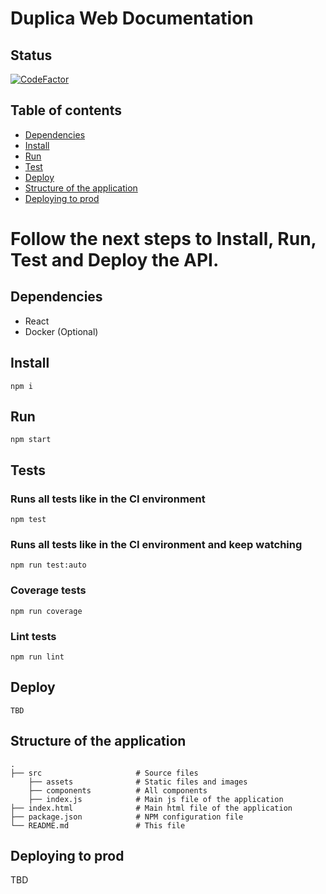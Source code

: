 # Duplica Web Documentation

## Status
[![CodeFactor](https://www.codefactor.io/repository/github/silvamarcel/duplicaweb/badge)](https://www.codefactor.io/repository/github/silvamarcel/duplicaweb)

## Table of contents

* [Dependencies](#dependencies)
* [Install](#install)
* [Run](#run)
* [Test](#tests)
* [Deploy](#deploy)
* [Structure of the application](#structure-of-the-application)
* [Deploying to prod](#deploying-to-prod)

# Follow the next steps to Install, Run, Test and Deploy the API.

## Dependencies

* React
* Docker (Optional)

## Install
```
npm i
```

## Run
```
npm start
```

## Tests
### Runs all tests like in the CI environment
```
npm test
```
### Runs all tests like in the CI environment and keep watching
```
npm run test:auto
```
### Coverage tests
```
npm run coverage
```
### Lint tests
```
npm run lint
```

## Deploy
```
TBD
```

## Structure of the application
    .
    ├── src                     # Source files
        ├── assets              # Static files and images
        ├── components          # All components
        ├── index.js            # Main js file of the application
    ├── index.html              # Main html file of the application
    ├── package.json            # NPM configuration file
    └── README.md               # This file

## Deploying to prod

TBD
